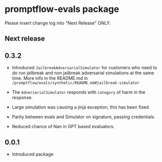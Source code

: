 # promptflow-evals package

Please insert change log into "Next Release" ONLY.

## Next release

## 0.3.2

- Introduced `JailbreakAdversarialSimulator` for customers who need to do run jailbreak and non jailbreak adversarial simulations at the same time. More info in the README.md in `/promptflow/evals/synthetic/README.md#jailbreak-simulator`

- The `AdversarialSimulator` responds with `category` of harm in the response.

- Large simulation was causing a jinja exception, this has been fixed

- Parity between evals and Simulator on signature, passing credentials.

- Reduced chance of Nan in GPT based evaluators.

## 0.0.1
- Introduced package
